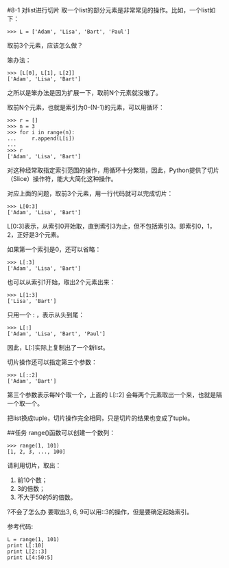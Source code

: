 #8-1 对list进行切片
取一个list的部分元素是非常常见的操作。比如，一个list如下：

	>>> L = ['Adam', 'Lisa', 'Bart', 'Paul']
取前3个元素，应该怎么做？

笨办法：

	>>> [L[0], L[1], L[2]]
	['Adam', 'Lisa', 'Bart']
之所以是笨办法是因为扩展一下，取前N个元素就没辙了。

取前N个元素，也就是索引为0-(N-1)的元素，可以用循环：

	>>> r = []
	>>> n = 3
	>>> for i in range(n):
	...     r.append(L[i])
	... 
	>>> r
	['Adam', 'Lisa', 'Bart']
对这种经常取指定索引范围的操作，用循环十分繁琐，因此，Python提供了切片（Slice）操作符，能大大简化这种操作。

对应上面的问题，取前3个元素，用一行代码就可以完成切片：

	>>> L[0:3]
	['Adam', 'Lisa', 'Bart']
L[0:3]表示，从索引0开始取，直到索引3为止，但不包括索引3。即索引0，1，2，正好是3个元素。

如果第一个索引是0，还可以省略：

	>>> L[:3]
	['Adam', 'Lisa', 'Bart']
也可以从索引1开始，取出2个元素出来：

	>>> L[1:3]
	['Lisa', 'Bart']
只用一个 : ，表示从头到尾：

	>>> L[:]
	['Adam', 'Lisa', 'Bart', 'Paul']
因此，L[:]实际上复制出了一个新list。

切片操作还可以指定第三个参数：

	>>> L[::2]
	['Adam', 'Bart']
第三个参数表示每N个取一个，上面的 L[::2] 会每两个元素取出一个来，也就是隔一个取一个。

把list换成tuple，切片操作完全相同，只是切片的结果也变成了tuple。

##任务
range()函数可以创建一个数列：

	>>> range(1, 101)
	[1, 2, 3, ..., 100]
请利用切片，取出：

1. 前10个数；
2. 3的倍数；
3. 不大于50的5的倍数。

?不会了怎么办
要取出3, 6, 9可以用::3的操作，但是要确定起始索引。

参考代码:

	L = range(1, 101)
	print L[:10]
	print L[2::3]
	print L[4:50:5]